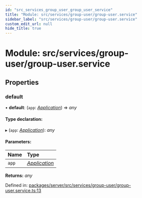 ```yaml
---
id: "src_services_group_user_group_user_service"
title: "Module: src/services/group-user/group-user.service"
sidebar_label: "src/services/group-user/group-user.service"
custom_edit_url: null
hide_title: true
---
```


# Module: src/services/group-user/group-user.service

## Properties

### default

• **default**: (`app`: [*Application*](src_declarations.md#application)) => *any*

#### Type declaration:

▸ (`app`: [*Application*](src_declarations.md#application)): *any*

#### Parameters:

Name | Type |
:------ | :------ |
`app` | [*Application*](src_declarations.md#application) |

**Returns:** *any*

Defined in: [packages/server/src/services/group-user/group-user.service.ts:13](https://github.com/xr3ngine/xr3ngine/blob/66a84a950/packages/server/src/services/group-user/group-user.service.ts#L13)
